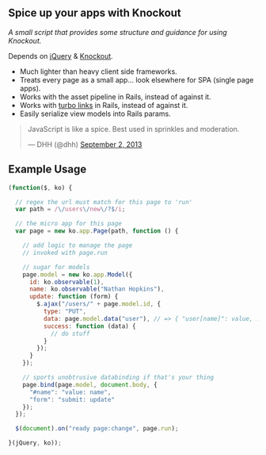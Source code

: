 ## Spice up your apps with Knockout

*A small script that provides some structure and guidance for using Knockout.*

Depends on [jQuery](http://jquery.com/) & [Knockout](http://knockoutjs.com/).

* Much lighter than heavy client side frameworks.
* Treats every page as a small app... look elsewhere for SPA (single page apps).
* Works with the asset pipeline in Rails, instead of against it.
* Works with [turbo links](https://github.com/rails/turbolinks/) in Rails, instead of against it.
* Easily serialize view models into Rails params.

<blockquote class="twitter-tweet"><p>JavaScript is like a spice. Best used in sprinkles and moderation.</p>&mdash; DHH (@dhh) <a href="https://twitter.com/dhh/statuses/374656854825005056">September 2, 2013</a></blockquote>
<script async src="//platform.twitter.com/widgets.js" charset="utf-8"></script>

## Example Usage

```javascript
(function($, ko) {

  // regex the url must match for this page to 'run'
  var path = /\/users\/new\/?$/i;

  // the micro app for this page
  var page = new ko.app.Page(path, function () {

    // add logic to manage the page
    // invoked with page.run

    // sugar for models
    page.model = new ko.app.Model({
      id: ko.observable(1),
      name: ko.observable("Nathan Hopkins"),
      update: function (form) {
        $.ajax("/users/" + page.model.id, {
          type: "PUT",
          data: page.model.data("user"), // => { "user[name]": value, ... }
          success: function (data) {
            // do stuff
          }
        });
      }
    });

    // sports unobtrusive databinding if that's your thing
    page.bind(page.model, document.body, {
      "#name": "value: name",
      "form": "submit: update"
    });
  });

  $(document).on("ready page:change", page.run);

}(jQuery, ko));
```

